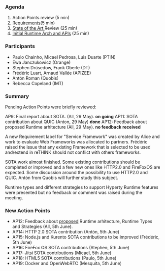 

### Agenda

1. Action Points review (5 min)
1. [Requirements](../sota/selection-criteria.md)(5 min)
1. [State of the Art ](../sota/sota.md) Review (25 min)
1. [Initial Runtime Arch and APIs](https://github.com/reTHINK-project/core-framework/blob/master/docs/specs/runtime.md) (25 min)

### Participants

* Paulo Chainho, Micael Pedrosa, Luis Duarte  (PTIN)
* Ewa Janczukowicz (Orange)
* Stephen Drüsedow, Frank Oberle (DT)
* Frédéric Luart, Arnaud Vallée (APIZEE)
* Antón Roman (Quobis)
* Rebecca Copeland (IMT)

### Summary

Pending Action Points were briefly reviewed:

AP9: Final report about SOTA. (All, 29 May). **on going**
AP11: SOTA contribution about QUIC (Anton, 29 May) **done**
AP12: Feedback about proposed Runtime arhitecture (All, 29 May). **no feedback received**

A new Requirement label for "Service Framework" was created by Alice and work to evaluate Web Frameworks was allocated to partners. Frédéric raised the issue that any existing Framework that is selected to be used and/extend in reTHINK should not conflict with others frameworks.

SOTA work almost finished. Some existing contributions should be completed or improved and a few new ones like HTTP2.0 and FireFoxOS are expected. Some discussion around the possibility to use HTTP2.0 and QUIC. Antón from Quobis will further study this subject.

Runtime types and different strategies to support Hyperty Runtime features were presented but no feedback or comment was raised during the meeting. 

### New Action Points

* AP12: Feedback about [proposed](https://github.com/reTHINK-project/core-framework/blob/master/docs/specs/runtime.md) Runtime arhitecture, Runtime Types and Strategies (All, 5th June).
* AP14: HTTP 2.0 SOTA contribution (Antón, 5th June)
* AP15: Node.js and Kurento SOTA contributions to be improved (Frédéric, 5th June)
* AP16: FireFox OS SOTA contributions (Stephen, 5th June)
* AP17: Jitsi SOTA contributions (Micael, 5th June)
* AP18: HTML5 SOTA contributions (Paulo, 5th June)
* AP19: Docker and OpenWebRTC (Mesquita, 5th June)


